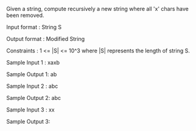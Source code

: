 Given a string, compute recursively a new string where all 'x' chars have been removed.

Input format :
String S

Output format :
Modified String

Constraints :
1 <= |S| <= 10^3
where |S| represents the length of string S. 

Sample Input 1 :
xaxb

Sample Output 1:
ab

Sample Input 2 :
abc

Sample Output 2:
abc

Sample Input 3 :
xx

Sample Output 3:
